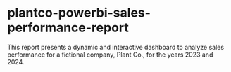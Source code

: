 # plantco-powerbi-sales-performance-report
This report presents a dynamic and interactive dashboard to analyze sales performance for a fictional company, Plant Co., for the years 2023 and 2024.
